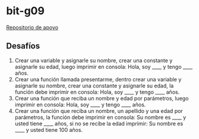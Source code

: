 # bit-g09

[Repositorio de apoyo](https://github.com/javierandres-dev/bit-g09)

## Desafíos
1. Crear una variable y asignarle su nombre, crear una constante y asignarle su
edad, luego imprimir en consola: Hola, soy ____ y tengo ____ años.
2. Crear una función llamada presentarme, dentro crear una variable y asignarle
su nombre, crear una constante y asignarle su edad, la función debe imprimir en
consola: Hola, soy ____ y tengo ____ años.
3. Crear una función que reciba un nombre y edad por parámetros, luego imprimir
en consola: Hola, soy ____ y tengo ____ años.
4. Crear una función que reciba un nombre, un apellido y una edad por parámetros,
la función debe imprimir en consola: Su nombre es ____ y usted tiene ____ años,
si no se recibe la edad imprimir: Su nombre es ____ y usted tiene 100 años.
